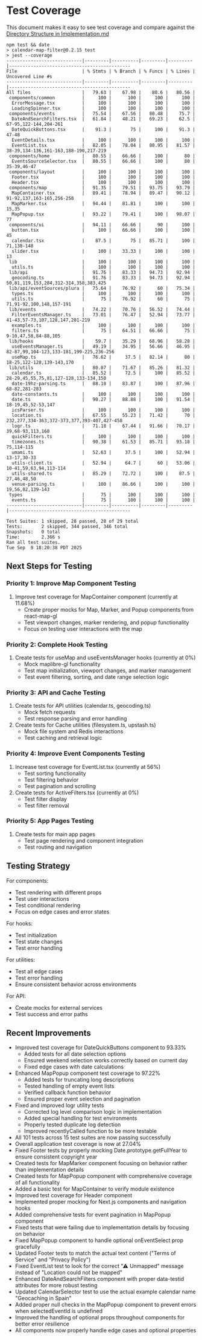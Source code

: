 # Test Coverage

This document makes it easy to see test coverage and compare against the [Directory Structure in Implementation.md](Implementation.md#directory-structure)

```
npm test && date
> calendar-map-filter@0.2.15 test
> jest --coverage
----------------------------|---------|----------|---------|---------|---------------------------------------------
File                        | % Stmts | % Branch | % Funcs | % Lines | Uncovered Line #s                           
----------------------------|---------|----------|---------|---------|---------------------------------------------
All files                   |   79.63 |    67.98 |    80.6 |   80.56 |                                             
 components/common          |     100 |      100 |     100 |     100 |                                             
  ErrorMessage.tsx          |     100 |      100 |     100 |     100 |                                             
  LoadingSpinner.tsx        |     100 |      100 |     100 |     100 |                                             
 components/events          |   75.54 |    67.56 |   80.48 |    75.7 |                                             
  DateAndSearchFilters.tsx  |   61.84 |    48.21 |   69.23 |    62.5 | 67-95,122-144,204-261                       
  DateQuickButtons.tsx      |    91.3 |       75 |     100 |    91.3 | 47-48                                       
  EventDetails.tsx          |     100 |      100 |     100 |     100 |                                             
  EventList.tsx             |   82.05 |    78.04 |   80.95 |   81.57 | 38-39,134-136,161-163,188-190,217-219       
 components/home            |   80.55 |    66.66 |     100 |      80 |                                             
  EventsSourceSelector.tsx  |   80.55 |    66.66 |     100 |      80 | 35-39,46-47                                 
 components/layout          |     100 |      100 |     100 |     100 |                                             
  Footer.tsx                |     100 |      100 |     100 |     100 |                                             
  Header.tsx                |     100 |      100 |     100 |     100 |                                             
 components/map             |   91.35 |    79.51 |   93.75 |   93.79 |                                             
  MapContainer.tsx          |   89.41 |    78.94 |   89.47 |   90.12 | 91-92,137,163-165,256-258                   
  MapMarker.tsx             |   94.44 |    81.81 |     100 |     100 | 15,35                                       
  MapPopup.tsx              |   93.22 |    79.41 |     100 |   98.07 | 77                                          
 components/ui              |   94.11 |    66.66 |      90 |     100 |                                             
  button.tsx                |     100 |    66.66 |     100 |     100 | 45                                          
  calendar.tsx              |    87.5 |       75 |   85.71 |     100 | 71,138-148                                  
  slider.tsx                |     100 |    33.33 |     100 |     100 | 13                                          
 lib                        |     100 |      100 |     100 |     100 |                                             
  utils.ts                  |     100 |      100 |     100 |     100 |                                             
 lib/api                    |   91.76 |    83.33 |   94.73 |   92.94 |                                             
  geocoding.ts              |   91.76 |    83.33 |   94.73 |   92.94 | 50,81,119,153,284,312-314,358,383,425       
 lib/api/eventSources/plura |   75.64 |    76.92 |      60 |   75.34 |                                             
  types.ts                  |     100 |      100 |     100 |     100 |                                             
  utils.ts                  |      75 |    76.92 |      60 |      75 | 71,91-92,100,148,157-191                    
 lib/events                 |   74.22 |    70.76 |   56.52 |   74.44 |                                             
  FilterEventsManager.ts    |   73.01 |    76.47 |   52.94 |   73.77 | 41-43,57-73,107,128,147,201-219             
  examples.ts               |     100 |      100 |     100 |     100 |                                             
  filters.ts                |      75 |    64.51 |   66.66 |      75 | 9-10,47,58,84-88,105                        
 lib/hooks                  |    59.7 |    35.29 |   68.96 |   58.28 |                                             
  useEventsManager.ts       |   49.19 |    34.95 |   56.66 |   46.95 | 82-87,99,104-123,133-181,199-225,236-256    
  useMap.ts                 |   76.62 |     37.5 |   82.14 |      80 | 18-25,122-128,139-143,170                   
 lib/utils                  |   80.07 |    71.67 |   85.26 |   81.32 |                                             
  calendar.ts               |   85.52 |     72.5 |     100 |   85.52 | 28-29,45,55,75,81,127-128,133-134,150       
  date-19hz-parsing.ts      |   88.18 |    83.87 |     100 |   87.96 | 68-82,281-283                               
  date-constants.ts         |     100 |      100 |     100 |     100 |                                             
  date.ts                   |   90.27 |    88.88 |     100 |   91.54 | 18-19,45,52-53,147                          
  icsParser.ts              |     100 |      100 |     100 |     100 |                                             
  location.ts               |   67.55 |    55.23 |   71.42 |      70 | 232,277,334-363,372-373,377,393-407,427-458 
  logr.ts                   |   71.18 |    67.44 |   91.66 |   70.17 | 39,68-93,113,160                            
  quickFilters.ts           |     100 |      100 |     100 |     100 |                                             
  timezones.ts              |   90.38 |    61.53 |   85.71 |   93.18 | 75,114-115                                  
  umami.ts                  |   52.63 |     37.5 |     100 |   52.94 | 13-17,30-33                                 
  utils-client.ts           |   52.94 |     64.7 |      60 |   53.06 | 10-41,59,63,94,113-114                      
  utils-shared.ts           |   85.29 |    72.72 |     100 |    87.5 | 27,46,48,50                                 
  venue-parsing.ts          |     100 |    86.66 |     100 |     100 | 19,56,82,139-143                            
 types                      |      75 |      100 |     100 |     100 |                                             
  events.ts                 |      75 |      100 |     100 |     100 |                                             
----------------------------|---------|----------|---------|---------|---------------------------------------------

Test Suites: 1 skipped, 28 passed, 28 of 29 total
Tests:       2 skipped, 344 passed, 346 total
Snapshots:   0 total
Time:        2.366 s
Ran all test suites.
Tue Sep  9 18:20:38 PDT 2025
```

## Next Steps for Testing

### Priority 1: Improve Map Component Testing

1. Improve test coverage for MapContainer component (currently at 11.68%)
    - Create proper mocks for Map, Marker, and Popup components from react-map-gl
    - Test viewport changes, marker rendering, and popup functionality
    - Focus on testing user interactions with the map

### Priority 2: Complete Hook Testing

1. Create tests for useMap and useEventsManager hooks (currently at 0%)
    - Mock maplibre-gl functionality
    - Test map initialization, viewport changes, and marker management
    - Test event filtering, sorting, and date range selection logic

### Priority 3: API and Cache Testing

1. Create tests for API utilities (calendar.ts, geocoding.ts)
    - Mock fetch requests
    - Test response parsing and error handling
2. Create tests for Cache utilities (filesystem.ts, upstash.ts)
    - Mock file system and Redis interactions
    - Test caching and retrieval logic

### Priority 4: Improve Event Components Testing

1. Increase test coverage for EventList.tsx (currently at 56%)
    - Test sorting functionality
    - Test filtering behavior
    - Test pagination and scrolling
2. Create tests for ActiveFilters.tsx (currently at 0%)
    - Test filter display
    - Test filter removal

### Priority 5: App Pages Testing

1. Create tests for main app pages
    - Test page rendering and component integration
    - Test routing and navigation

## Testing Strategy

For components:

-   Test rendering with different props
-   Test user interactions
-   Test conditional rendering
-   Focus on edge cases and error states

For hooks:

-   Test initialization
-   Test state changes
-   Test error handling

For utilities:

-   Test all edge cases
-   Test error handling
-   Ensure consistent behavior across environments

For API:

-   Create mocks for external services
-   Test success and error paths

## Recent Improvements

-   Improved test coverage for DateQuickButtons component to 93.33%
    -   Added tests for all date selection options
    -   Ensured weekend selection works correctly based on current day
    -   Fixed edge cases with date calculations
-   Enhanced MapPopup component test coverage to 97.22%
    -   Added tests for truncating long descriptions
    -   Tested handling of empty event lists
    -   Verified callback function behavior
    -   Ensured proper event selection and pagination
-   Fixed and improved logr utility tests
    -   Corrected log level comparison logic in implementation
    -   Added special handling for test environments
    -   Properly tested duplicate log detection
    -   Improved recentlyCalled function to be more testable
-   All 101 tests across 15 test suites are now passing successfully
-   Overall application test coverage is now at 27.04%
-   Fixed Footer tests by properly mocking Date.prototype.getFullYear to ensure consistent copyright year
-   Created tests for MapMarker component focusing on behavior rather than implementation details
-   Created tests for MapPopup component with comprehensive coverage of all functionality
-   Added a basic test for MapContainer to verify module existence
-   Improved test coverage for Header component
-   Implemented proper mocking for Next.js components and navigation hooks
-   Added comprehensive tests for event pagination in MapPopup component
-   Fixed tests that were failing due to implementation details by focusing on behavior
-   Fixed MapPopup component to handle optional onEventSelect prop gracefully
-   Updated Footer tests to match the actual text content ("Terms of Service" and "Privacy Policy")
-   Fixed EventList test to look for the correct "⚠ Unmapped" message instead of "Location could not be mapped"
-   Enhanced DateAndSearchFilters component with proper data-testid attributes for more robust testing
-   Updated CalendarSelector test to use the actual example calendar name "Geocaching in Spain"
-   Added proper null checks in the MapPopup component to prevent errors when selectedEventId is undefined
-   Improved the handling of optional props throughout components for better error resilience
-   All components now properly handle edge cases and optional properties
